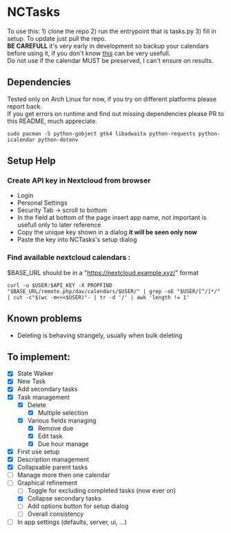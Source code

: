 # NCTasks

To use this: 1) clone the repo 2) run the entrypoint that is tasks.py 3) fill in setup. To update just pull the repo. <br />
**BE CAREFULL** it's very early in development so backup your calendars before using it, if you don't know [this](https://codeberg.org/BernieO/calcardbackup) can be very usefull.<br />
Do not use if the calendar MUST be preserved, I can't ensure on results.

## Dependencies
Tested only on Arch Linux for now, if you try on different platforms please report back.<br />
If you get errors on runtime and find out missing dependencies please PR to this README, much appreciate. <br />

```
sudo pacman -S python-gobject gtk4 libadwaita python-requests python-icalendar python-dotenv
```

## Setup Help
  ### Create API key in Nextcloud from browser<br />
   - Login <br />
   - Personal Settings <br />
   - Security Tab -> scroll to bottom <br />
   - In the field at bottom of the page insert app name, not important is usefull only to later reference <br />
   - Copy the unique key shown in a dialog **it will be seen only now** <br />
   - Paste the key into NCTasks's setup dialog
  ### Find available nextcloud calendars :<br />
  $BASE_URL should be in a "https://nextcloud.example.xyz/" format
  ```
  curl -u $USER:$API_KEY -X PROPFIND "$BASE_URL/remote.php/dav/calendars/$USER/" | grep -oE "$USER/[^/]*/" | cut -c"$(wc -m<<<$USER)"- | tr -d '/' | awk 'length != 1'
  ```

## Known problems
  - Deleting is behaving strangely, usually when bulk deleting 

## To implement: <br />
 - [x] State Walker
 - [x] New Task <br />
 - [x] Add secondary tasks
 - [x] Task management <br />
   - [x] Delete <br />
      - [x] Multiple selection
   - [x] Various fields managing <br />
      - [x] Remove due <br />
      - [x] Edit task <br />
      - [x] Due hour manage 
 - [x] First use setup <br />
 - [x] Description management
 - [x] Collapsable parent tasks 
 - [ ] Manage more then one calendar <br />
 - [ ] Graphical refinement<br />
   - [ ] Toggle for excluding completed tasks (now ever on)
   - [x] Collapse secondary tasks
   - [ ] Add options button for setup dialog
   - [ ] Overall consistency
 - [ ] In app settings (defaults, server, ui, ...)

